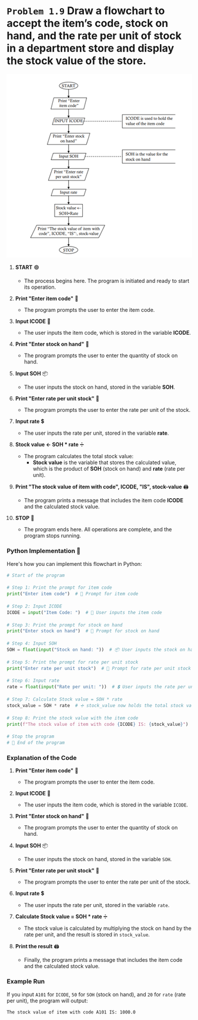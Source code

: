 # `Problem 1.9`  Draw a flowchart to accept the item’s code, stock on hand, and the rate per unit of stock in a department store and display the stock value of the store.
<p align="center">
<img src="./images/problem1.9.PNG">
</p>

1. **START** 🟢
   - The process begins here. The program is initiated and ready to start its operation.

2. **Print "Enter item code"** 📝
   - The program prompts the user to enter the item code.

3. **Input ICODE** 🔢
   - The user inputs the item code, which is stored in the variable **ICODE**.

4. **Print "Enter stock on hand"** 📝
   - The program prompts the user to enter the quantity of stock on hand.

5. **Input SOH** 📦
   - The user inputs the stock on hand, stored in the variable **SOH**.

6. **Print "Enter rate per unit stock"** 📝
   - The program prompts the user to enter the rate per unit of the stock.

7. **Input rate** 💲
   - The user inputs the rate per unit, stored in the variable **rate**.

8. **Stock value ← SOH * rate** ➗
   - The program calculates the total stock value:
     - **Stock value** is the variable that stores the calculated value, which is the product of **SOH** (stock on hand) and **rate** (rate per unit).

9. **Print "The stock value of item with code", ICODE, "IS", stock-value** 🖨️
   - The program prints a message that includes the item code **ICODE** and the calculated stock value.

10. **STOP** 🔴
    - The program ends here. All operations are complete, and the program stops running.

### Python Implementation 🐍

Here's how you can implement this flowchart in Python:

```python
# Start of the program

# Step 1: Print the prompt for item code
print("Enter item code")  # 📝 Prompt for item code

# Step 2: Input ICODE
ICODE = input("Item Code: ")  # 🔢 User inputs the item code

# Step 3: Print the prompt for stock on hand
print("Enter stock on hand")  # 📝 Prompt for stock on hand

# Step 4: Input SOH
SOH = float(input("Stock on hand: "))  # 📦 User inputs the stock on hand

# Step 5: Print the prompt for rate per unit stock
print("Enter rate per unit stock")  # 📝 Prompt for rate per unit stock

# Step 6: Input rate
rate = float(input("Rate per unit: "))  # 💲 User inputs the rate per unit

# Step 7: Calculate Stock value = SOH * rate
stock_value = SOH * rate  # ➗ stock_value now holds the total stock value

# Step 8: Print the stock value with the item code
print(f"The stock value of item with code {ICODE} IS: {stock_value}")  # 🖨️ Print the stock value and item code

# Stop the program
# 🔴 End of the program
```

### Explanation of the Code

1. **Print "Enter item code"** 📝
   - The program prompts the user to enter the item code.

2. **Input ICODE** 🔢
   - The user inputs the item code, which is stored in the variable `ICODE`.

3. **Print "Enter stock on hand"** 📝
   - The program prompts the user to enter the quantity of stock on hand.

4. **Input SOH** 📦
   - The user inputs the stock on hand, stored in the variable `SOH`.

5. **Print "Enter rate per unit stock"** 📝
   - The program prompts the user to enter the rate per unit of the stock.

6. **Input rate** 💲
   - The user inputs the rate per unit, stored in the variable `rate`.

7. **Calculate Stock value = SOH * rate** ➗
   - The stock value is calculated by multiplying the stock on hand by the rate per unit, and the result is stored in `stock_value`.

8. **Print the result** 🖨️
   - Finally, the program prints a message that includes the item code and the calculated stock value.

### Example Run
If you input `A101` for `ICODE`, `50` for `SOH` (stock on hand), and `20` for `rate` (rate per unit), the program will output:

```
The stock value of item with code A101 IS: 1000.0
```
